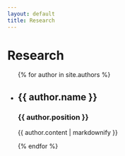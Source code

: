 ```yaml
---
layout: default
title: Research
---
```


<h1> Research</h1>

<ul>
    {% for author in site.authors %}
    <li>
      <h2>{{ author.name }}</h2>
      <h3>{{ author.position }}</h3>
      <p>{{ author.content | markdownify }}</p>
    </li>
  {% endfor %}
</ul>
